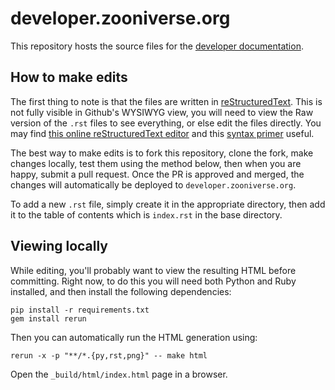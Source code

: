 developer.zooniverse.org
========================

This repository hosts the source files for the [developer documentation](http://developer.zooniverse.org).

## How to make edits

The first thing to note is that the files are written in [reStructuredText](http://docutils.sourceforge.net/rst.html). 
This is not fully visible in Github's WYSIWYG view, you will need to view the Raw version of the `.rst` files to see 
everything, or else edit the files directly. You may find [this online reStructuredText editor](http://rst.ninjs.org/) and this [syntax primer](http://docutils.sourceforge.net/docs/user/rst/quickstart.html) useful.

The best way to make edits is to fork this repository, clone the fork, make changes locally, test them using the method 
below, then when you are happy, submit a pull request. Once the PR is approved and merged, the changes will automatically 
be deployed to `developer.zooniverse.org`.

To add a new `.rst` file, simply create it in the appropriate directory, then add it to the table of contents which 
is `index.rst` in the base directory.

## Viewing locally

While editing, you'll probably want to view the resulting HTML before committing. Right now, to do this you
will need both Python and Ruby installed, and then install the following dependencies:

```
pip install -r requirements.txt
gem install rerun
```

Then you can automatically run the HTML generation using:

```
rerun -x -p "**/*.{py,rst,png}" -- make html
```

Open the `_build/html/index.html` page in a browser.
